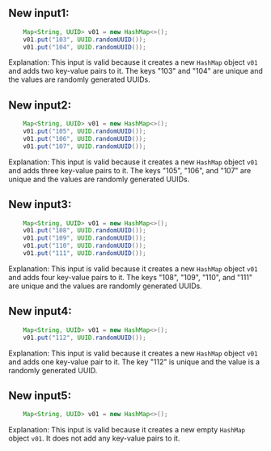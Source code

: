 ## New input1:
```java
    Map<String, UUID> v01 = new HashMap<>();
    v01.put("103", UUID.randomUUID());
    v01.put("104", UUID.randomUUID());
```
Explanation: This input is valid because it creates a new `HashMap` object `v01` and adds two key-value pairs to it. The keys "103" and "104" are unique and the values are randomly generated UUIDs.

## New input2:
```java
    Map<String, UUID> v01 = new HashMap<>();
    v01.put("105", UUID.randomUUID());
    v01.put("106", UUID.randomUUID());
    v01.put("107", UUID.randomUUID());
```
Explanation: This input is valid because it creates a new `HashMap` object `v01` and adds three key-value pairs to it. The keys "105", "106", and "107" are unique and the values are randomly generated UUIDs.

## New input3:
```java
    Map<String, UUID> v01 = new HashMap<>();
    v01.put("108", UUID.randomUUID());
    v01.put("109", UUID.randomUUID());
    v01.put("110", UUID.randomUUID());
    v01.put("111", UUID.randomUUID());
```
Explanation: This input is valid because it creates a new `HashMap` object `v01` and adds four key-value pairs to it. The keys "108", "109", "110", and "111" are unique and the values are randomly generated UUIDs.

## New input4:
```java
    Map<String, UUID> v01 = new HashMap<>();
    v01.put("112", UUID.randomUUID());
```
Explanation: This input is valid because it creates a new `HashMap` object `v01` and adds one key-value pair to it. The key "112" is unique and the value is a randomly generated UUID.

## New input5:
```java
    Map<String, UUID> v01 = new HashMap<>();
```
Explanation: This input is valid because it creates a new empty `HashMap` object `v01`. It does not add any key-value pairs to it.